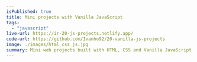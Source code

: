```yaml
---
isPublished: true
title: Mini projects with Vanilla JavaScript
tags:
  - "javascript"
live-url: https://ir-20-js-projects.netlify.app/
code-url: https://github.com/Ivanho92/20-vanilla-js-projects
image: ./images/html_css_js.jpg
summary: Mini web projects built with HTML, CSS and Vanilla JavaScript.
---
```

